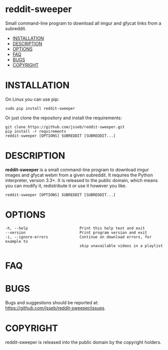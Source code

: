 # reddit-sweeper
Small command-line program to download all imgur and gfycat links from a subreddit.

- [INSTALLATION](#installation)
- [DESCRIPTION](#description)
- [OPTIONS](#options)
- [FAQ](#faq)
- [BUGS](#bugs)
- [COPYRIGHT](#copyright)


# INSTALLATION
On Linux you can use pip:

    sudo pip install reddit-sweeper

Or just clone the repository and install the requirements:

    git clone https://github.com/jsseb/reddit-sweeper.git
    pip install -r requirements
    reddit-sweeper [OPTIONS] SUBREDDIT [SUBREDDIT...]

# DESCRIPTION
**reddit-sweeper** is a small command-line program to download imgur images and gfycat webm from
a given subreddit. It requires the Python interpreter, version 3.3+. It is released to the public domain,
which means you can modify it, redistribute it or use it however you like.

    reddit-sweeper [OPTIONS] SUBREDDIT [SUBREDDIT...]
    
# OPTIONS
    -h, --help                       Print this help text and exit
    --version                        Print program version and exit
    -i, --ignore-errors              Continue on download errors, for example to
                                     skip unavailable videos in a playlist

# FAQ

# BUGS
Bugs and suggestions should be reported at: <https://github.com/jsseb/reddit-sweeper/issues>.

# COPYRIGHT

reddit-sweeper is released into the public domain by the copyright holders.
